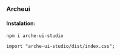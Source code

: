### Archeui

#### Instalation:

`npm i arche-ui-studio`

`import "arche-ui-studio/dist/index.css";`
